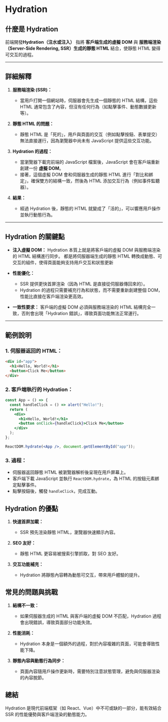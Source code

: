 # Hydration

## **什麼是 Hydration**

前端開發**Hydration（注水或注入）** 
指將 **客戶端生成的虛擬 DOM** 與 **服務端渲染（Server-Side Rendering, SSR）生成的靜態 HTML** 
結合，使靜態 HTML 變得可交互的過程。

---

## **詳細解釋**

1. **服務端渲染 (SSR)：**
   - 當用戶打開一個網站時，伺服器會先生成一個靜態的 HTML 結構，這些 HTML 通常包含了內容，但沒有任何行為（如點擊事件、動態數據更新等）。

2. **靜態 HTML 的問題：**
   - 靜態 HTML 是「死的」，用戶與頁面的交互（例如點擊按鈕、表單提交）無法直接運行，因為瀏覽器中尚未有 JavaScript 提供這些交互功能。

3. **Hydration 的過程：**
   - 當瀏覽器下載完前端的 JavaScript 檔案後，JavaScript 會在客戶端重新創建一份 **虛擬 DOM**。
   - 接著，這個虛擬 DOM 會和伺服器生成的靜態 HTML 進行「對比和綁定」，確保雙方的結構一致，然後為 HTML 添加交互行為（例如事件監聽器）。

4. **結果：**
   - 經過 Hydration 後，靜態的 HTML 就變成了「活的」，可以響應用戶操作並執行動態行為。

---

## **Hydration 的關鍵點**

- **注入虛擬 DOM：**
  Hydration 本質上就是將客戶端的虛擬 DOM 與服務端渲染的 HTML 結構進行同步。
  都是將伺服器端生成的靜態 HTML 轉換成動態、可交互的組件，使得頁面能夠支持用戶交互和狀態更新

- **性能優化：**
  - SSR 提供更快首屏渲染（因為 HTML 是直接從伺服器傳回來的）。
  - Hydration 的過程只需要補充行為和狀態，而不需要重新創建整個 DOM，性能比直接在客戶端渲染更高效。

- **一致性要求：**
  客戶端的虛擬 DOM 必須與服務端渲染的 HTML 結構完全一致，否則會出現「Hydration 錯誤」，導致頁面功能無法正常運行。

---

## **範例說明**

### 1. **伺服器返回的 HTML：**
```html
<div id="app">
  <h1>Hello, World!</h1>
  <button>Click Me</button>
</div>
```

### 2. **客戶端執行的 Hydration：**
```jsx
const App = () => {
  const handleClick = () => alert("Hello!");
  return (
    <div>
      <h1>Hello, World!</h1>
      <button onClick={handleClick}>Click Me</button>
    </div>
  );
};

ReactDOM.hydrate(<App />, document.getElementById("app"));
```
### 3. **過程：**
- 伺服器返回靜態 HTML 被瀏覽器解析後呈現在用戶屏幕上。
- 客戶端下載 JavaScript 並執行 `ReactDOM.hydrate`，為 HTML 的按鈕元素綁定點擊事件。
- 點擊按鈕後，觸發 `handleClick`，完成互動。

## **Hydration 的優點**

1. **快速首屏加載：**
   - SSR 預先渲染靜態 HTML，瀏覽器快速顯示內容。

2. **SEO 友好：**
   - 靜態 HTML 更容易被搜索引擎抓取，對 SEO 友好。

3. **交互功能補充：**
   - Hydration 將靜態內容轉為動態可交互，帶來用戶體驗的提升。

## **常見的問題與挑戰**

1. **結構不一致：**
   - 如果伺服器生成的 HTML 與客戶端的虛擬 DOM 不匹配，Hydration 過程會出現錯誤，導致頁面部分功能失效。

2. **性能消耗：**
   - Hydration 本身是一個額外的過程，對於內容複雜的頁面，可能會導致性能下降。

3. **靜態內容與動態行為同步：**
   - 頁面內容隨用戶操作更新時，需要特別注意狀態管理，避免與伺服器渲染的內容脫節。

## **總結**
Hydration 是現代前端框架（如 React、Vue）中不可或缺的一部分，能有效結合 SSR 的性能優勢與客戶端渲染的動態能力。

